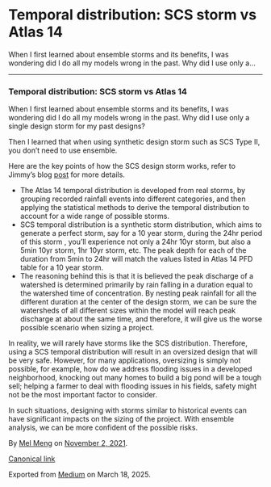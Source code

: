 # Temporal distribution: SCS storm vs Atlas 14

When I first learned about ensemble storms and its benefits, I was wondering did I do all my models wrong in the past. Why did I use only a…

---

### Temporal distribution: SCS storm vs Atlas 14

When I first learned about ensemble storms and its benefits, I was wondering did I do all my models wrong in the past. Why did I use only a single design storm for my past designs?

Then I learned that when using synthetic design storm such as SCS Type II, you don’t need to use ensemble.

Here are the key points of how the SCS design storm works, refer to Jimmy’s blog [post](https://rashms.com/blog/nrcs-rainfall-distributions-based-on-noaa-atlas-14-precipitation-depth-and-duration/) for more details.

* The Atlas 14 temporal distribution is developed from real storms, by grouping recorded rainfall events into different categories, and then applying the statistical methods to derive the temporal distribution to account for a wide range of possible storms.
* SCS temporal distribution is a synthetic storm distribution, which aims to generate a perfect storm, say for a 10 year storm, during the 24hr period of this storm , you’ll experience not only a 24hr 10yr storm, but also a 5min 10yr storm, 1hr 10yr storm, etc. The peak depth for each of the duration from 5min to 24hr will match the values listed in Atlas 14 PFD table for a 10 year storm.
* The reasoning behind this is that it is believed the peak discharge of a watershed is determined primarily by rain falling in a duration equal to the watershed time of concentration. By nesting peak rainfall for all the different duration at the center of the design storm, we can be sure the watersheds of all different sizes within the model will reach peak discharge at about the same time, and therefore, it will give us the worse possible scenario when sizing a project.

In reality, we will rarely have storms like the SCS distribution. Therefore, using a SCS temporal distribution will result in an oversized design that will be very safe. However, for many applications, oversizing is simply not possible, for example, how do we address flooding issues in a developed neighborhood, knocking out many homes to build a big pond will be a tough sell; helping a farmer to deal with flooding issues in his fields, safety might not be the most important factor to consider.

In such situations, designing with storms similar to historical events can have significant impacts on the sizing of the project. With ensemble analysis, we can be more confident of the possible risks.

By [Mel Meng](https://medium.com/@mel-meng-pe) on [November 2, 2021](https://medium.com/p/f3dbefdfaa67).

[Canonical link](https://medium.com/@mel-meng-pe/temporal-distribution-scs-storm-vs-atlas-14-f3dbefdfaa67)

Exported from [Medium](https://medium.com) on March 18, 2025.